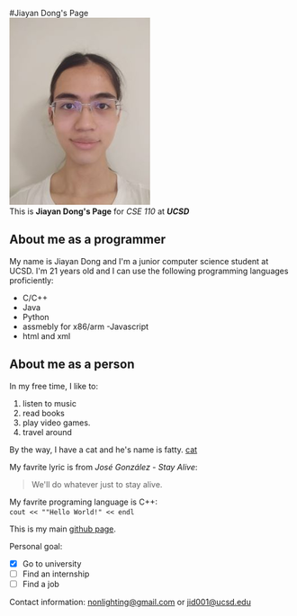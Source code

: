 #Jiayan Dong's Page  
![me](me.jpg)  
This is **Jiayan Dong's Page** for *CSE 110* at ***UCSD***  
## About me as a programmer  
My name is Jiayan Dong and I'm a junior computer science student at UCSD. I'm 21 years old and I can use the following programming languages proficiently:  
- C/C++
- Java
- Python
- assmebly for x86/arm  -Javascript
- html and xml  

## About me as a person  
In my free time, I like to:  
1. listen to music
2. read books
3. play video games.
4. travel around

By the way, I have a cat and he's name is fatty. [cat](./cat.jpg)

My favrite lyric is from *José González - Stay Alive*:  
> We'll do whatever just to stay alive.  

My favrite programing language is C++:  
`cout << ""Hello World!" << endl`  

This is my main [github page](https://github.com/nonlighting/).  

Personal goal:  
- [x] Go to university
- [ ] Find an internship
- [ ] Find a job

Contact information: nonlighting@gmail.com or jid001@ucsd.edu
